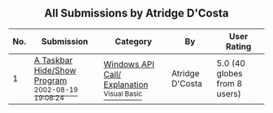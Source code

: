 ﻿<div align="center">

## All Submissions by Atridge D'Costa

</div>

No.  | Submission | Category | By   | User Rating
---- | ---------- | -------- | ---- | -----------
1 | [A Taskbar Hide/Show Program<br /><sup>2002-08-19 19:08:24</sup>](https://github.com/Planet-Source-Code/atridge-d-costa-a-taskbar-hide-show-program__1-38097) | [Windows API Call/ Explanation<br /><sup>Visual Basic</sup>](../ByCategory/windows-api-call-explanation__1-39.md) | Atridge D'Costa | 5.0 (40 globes from 8 users)
